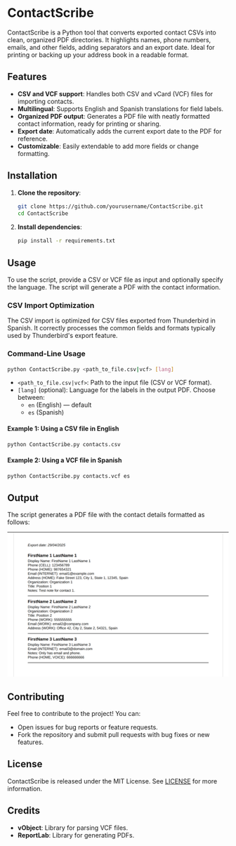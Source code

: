 
# ContactScribe

ContactScribe is a Python tool that converts exported contact CSVs into clean, organized PDF directories. It highlights names, phone numbers, emails, and other fields, adding separators and an export date. Ideal for printing or backing up your address book in a readable format.

## Features

- **CSV and VCF support**: Handles both CSV and vCard (VCF) files for importing contacts.
- **Multilingual**: Supports English and Spanish translations for field labels.
- **Organized PDF output**: Generates a PDF file with neatly formatted contact information, ready for printing or sharing.
- **Export date**: Automatically adds the current export date to the PDF for reference.
- **Customizable**: Easily extendable to add more fields or change formatting.

## Installation

1. **Clone the repository**:
    ```bash
    git clone https://github.com/yourusername/ContactScribe.git
    cd ContactScribe
    ```

2. **Install dependencies**:
    ```bash
    pip install -r requirements.txt
    ```

## Usage

To use the script, provide a CSV or VCF file as input and optionally specify the language. The script will generate a PDF with the contact information.

### CSV Import Optimization
The CSV import is optimized for CSV files exported from Thunderbird in Spanish. It correctly processes the common fields and formats typically used by Thunderbird's export feature.

### Command-Line Usage

```bash
python ContactScribe.py <path_to_file.csv|vcf> [lang]
```

- `<path_to_file.csv|vcf>`: Path to the input file (CSV or VCF format).
- `[lang]` (optional): Language for the labels in the output PDF. Choose between:
  - `en` (English) — default
  - `es` (Spanish)

#### Example 1: Using a CSV file in English
```bash
python ContactScribe.py contacts.csv
```

#### Example 2: Using a VCF file in Spanish
```bash
python ContactScribe.py contacts.vcf es
```

## Output

The script generates a PDF file with the contact details formatted as follows:

![Example output](exampleoutput.png)



## Contributing

Feel free to contribute to the project! You can:

- Open issues for bug reports or feature requests.
- Fork the repository and submit pull requests with bug fixes or new features.

## License

ContactScribe is released under the MIT License. See [LICENSE](LICENSE) for more information.

## Credits

- **vObject**: Library for parsing VCF files.
- **ReportLab**: Library for generating PDFs.

